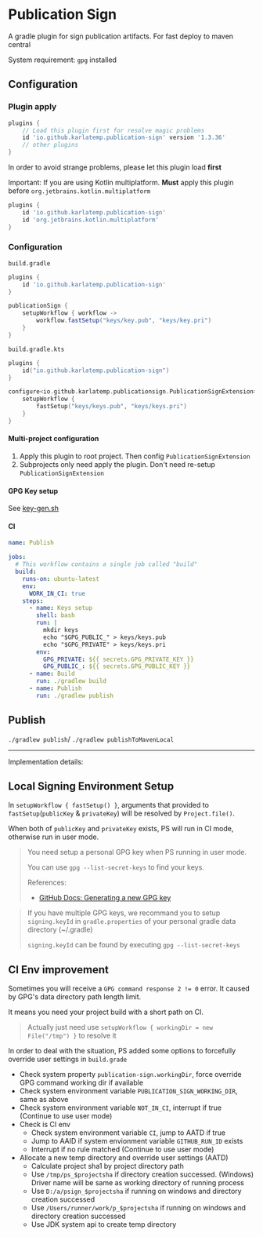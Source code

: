 # Publication Sign

A gradle plugin for sign publication artifacts. For fast deploy to maven central

System requirement: `gpg` installed

## Configuration

### Plugin apply

```groovy
plugins {
    // Load this plugin first for resolve magic problems
    id 'io.github.karlatemp.publication-sign' version '1.3.36'
    // other plugins
}
```

In order to avoid strange problems, please let this plugin load **first**

Important: If you are using Kotlin multiplatform.
**Must** apply this plugin before `org.jetbrains.kotlin.multiplatform`

```groovy
plugins {
    id 'io.github.karlatemp.publication-sign'
    id 'org.jetbrains.kotlin.multiplatform'
}
```

### Configuration

`build.gradle`

```groovy
plugins {
    id 'io.github.karlatemp.publication-sign'
}

publicationSign {
    setupWorkflow { workflow ->
        workflow.fastSetup("keys/key.pub", "keys/key.pri")
    }
}

```

`build.gradle.kts`

```kotlin
plugins {
    id("io.github.karlatemp.publication-sign")
}

configure<io.github.karlatemp.publicationsign.PublicationSignExtension> {
    setupWorkflow {
        fastSetup("keys/keys.pub", "keys/keys.pri")
    }
}
```

#### Multi-project configuration

1. Apply this plugin to root project. Then config `PublicationSignExtension`
2. Subprojects only need apply the plugin. Don't need re-setup `PublicationSignExtension`

#### GPG Key setup

See [key-gen.sh](./key-gen.sh)

#### CI
```yaml
name: Publish

jobs:
  # This workflow contains a single job called "build"
  build:
    runs-on: ubuntu-latest
    env:
      WORK_IN_CI: true
    steps:
      - name: Keys setup
        shell: bash
        run: |
          mkdir keys
          echo "$GPG_PUBLIC_" > keys/keys.pub
          echo "$GPG_PRIVATE" > keys/keys.pri
        env:
          GPG_PRIVATE: ${{ secrets.GPG_PRIVATE_KEY }}
          GPG_PUBLIC_: ${{ secrets.GPG_PUBLIC_KEY }}
      - name: Build
        run: ./gradlew build
      - name: Publish
        run: ./gradlew publish

```

## Publish

`./gradlew publish`/ `./gradlew publishToMavenLocal`

-----------------------------------------------------------

Implementation details:

## Local Signing Environment Setup


In `setupWorkflow { fastSetup() }`, arguments that provided to `fastSetup`(`publicKey` & `privateKey`) will be resolved by `Project.file()`.

When both of `publicKey` and `privateKey` exists, PS will run in CI mode, otherwise run in user mode.

> You need setup a personal GPG key when PS running in user mode.
>
> You can use `gpg --list-secret-keys` to find your keys.
>
> References:
> - [GitHub Docs: Generating a new GPG key](https://docs.github.com/en/authentication/managing-commit-signature-verification/generating-a-new-gpg-key)

>
> If you have multiple GPG keys, we recommand you to setup `signing.keyId` in `gradle.properties` of your personal gradle data directory (~/.gradle)
>
> `signing.keyId` can be found by executing `gpg --list-secret-keys`

## CI Env improvement

Sometimes you will receive a `GPG command response 2 != 0` error. It caused by GPG's data directory path length limit.

It means you need your project build with a short path on CI.
> Actually just need use `setupWorkflow { workingDir = new File("/tmp") }` to resolve it

In order to deal with the situation, PS added some options to forcefully override user settings in `build.grade`

- Check system property `publication-sign.workingDir`, force override GPG command working dir if available
- Check system environment variable `PUBLICATION_SIGN_WORKING_DIR`, same as above
- Check system environment variable `NOT_IN_CI`, interrupt if true (Continue to use user mode)
- Check is CI env
  - Check system environment variable `CI`, jump to AATD if true
  - Jump to AAID if system envionment variable `GITHUB_RUN_ID` exists
  - Interrupt if no rule matched (Continue to use user mode)
- Allocate a new temp directory and override user settings (AATD)
  - Calculate project sha1 by project directory path
  - Use `/tmp/ps_$projectsha` if directory creation successed. (Windows) Driver name will be same as working directory of running process
  - Use `D:/a/psign_$projectsha` if running on windows and directory creation successed
  - Use `/Users/runner/work/p_$projectsha` if running on windows and directory creation successed
  - Use JDK system api to create temp directory
